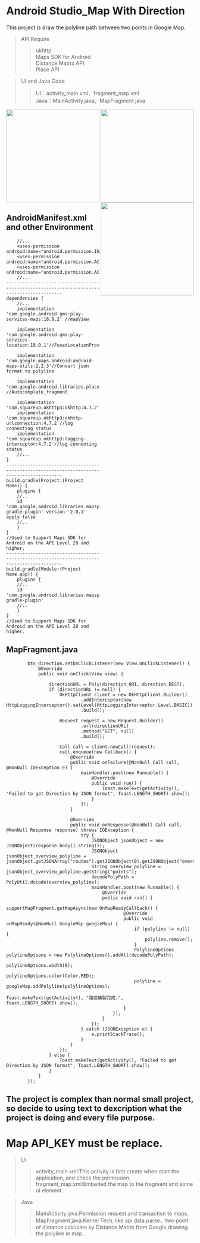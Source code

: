 # Android Studio_Map With Direction
This project is draw the polyline path between two points in Google Map. 

>API Require
>
>>okhttp  
>>Maps SDK for Android  
>>Distance Matrix API  
>>Place API  

>UI and Java Code  
>>UI：activity_main.xml、fragment_map.xml  
>>Java：MainActivity.java、MapFragment.java  

<p align="center">
  <img align="left" src="https://user-images.githubusercontent.com/41913354/175551626-ed83a2a3-4da6-4c1a-a25e-f388ba2eb8e4.png" width="250"/>
  <img align="center" src="https://user-images.githubusercontent.com/41913354/175551789-6ad2dff6-6b2a-4fcc-9760-80df43579227.png" width="250"/>
  <img align="right" src="https://user-images.githubusercontent.com/41913354/175552041-20c1d4b0-3f70-4069-a01f-9adc0531da47.png" width="250"/>
</p>

## AndroidManifest.xml and other Environment
```
    //...
    <uses-permission android:name="android.permission.INTERNET"/>
    <uses-permission android:name="android.permission.ACCESS_COARSE_LOCATION"/>
    <uses-permission android:name="android.permission.ACCESS_FINE_LOCATION"/>
    //...
-------------------------------------------------------------------------------------------
dependencies {
    //...
    implementation 'com.google.android.gms:play-services-maps:18.0.2' //mapView
    
    implementation 'com.google.android.gms:play-services-location:19.0.1'//FusedLocationProviderClient
    
    implementation 'com.google.maps.android:android-maps-utils:2.2.3'//Convert json format to polyline
    
    implementation 'com.google.android.libraries.places:places:2.5.0' //Autocomplete_fragment
    
    implementation 'com.squareup.okhttp3:okhttp:4.7.2'//okhttp
    implementation 'com.squareup.okhttp3:okhttp-urlconnection:4.7.2'//log connenting status
    implementation 'com.squareup.okhttp3:logging-interceptor:4.7.2'//log connenting status
    //...
}  
-------------------------------------------------------------------------------------------
build.gradle(Project:(Project Name)) {
    plugins {
    //..
    id 'com.google.android.libraries.mapsplatform.secrets-gradle-plugin' version '2.0.1' apply false
    //..
    }
}
//Used to Support Maps SDK for Android on the API Level 28 and higher.
-------------------------------------------------------------------------------------------
build.gradle(Module:(Project Name.app)) {
    plugins {
    //..
    id 'com.google.android.libraries.mapsplatform.secrets-gradle-plugin'
    //..
    }
}
//Used to Support Maps SDK for Android on the API Level 28 and higher.
```

## MapFragment.java
```
        btn_direction.setOnClickListener(new View.OnClickListener() {
            @Override
            public void onClick(View view) {
                
                directionURL = Poly(direction_ORI, direction_DEST);
                if (directionURL != null) {
                    OkHttpClient client = new OkHttpClient.Builder()
                            .addInterceptor(new HttpLoggingInterceptor().setLevel(HttpLoggingInterceptor.Level.BASIC))
                            .build();

                    Request request = new Request.Builder()
                            .url(directionURL)
                            .method("GET", null)
                            .build();

                    Call call = client.newCall(request);
                    call.enqueue(new Callback() {
                        @Override
                        public void onFailure(@NonNull Call call, @NonNull IOException e) {
                            mainHandler.post(new Runnable() {
                                @Override
                                public void run() {
                                    Toast.makeText(getActivity(), "Failed to get Direction by JSON format", Toast.LENGTH_SHORT).show();
                                }
                            });
                        }

                        @Override
                        public void onResponse(@NonNull Call call, @NonNull Response response) throws IOException {
                            try {
                                JSONObject jsonObject = new JSONObject(response.body().string());
                                JSONObject jsonObject_overview_polyline = jsonObject.getJSONArray("routes").getJSONObject(0).getJSONObject("overview_polyline");
                                String overview_polyline = jsonObject_overview_polyline.getString("points");
                                decodePolyPath = PolyUtil.decode(overview_polyline);
                                mainHandler.post(new Runnable() {
                                    @Override
                                    public void run() {
                                        supportMapFragment.getMapAsync(new OnMapReadyCallback() {
                                            @Override
                                            public void onMapReady(@NonNull GoogleMap googleMap) {
                                                if (polyline != null) {
                                                    polyline.remove();
                                                }
                                                PolylineOptions polylineOptions = new PolylineOptions().addAll(decodePolyPath);
                                                polylineOptions.width(8);
                                                polylineOptions.color(Color.RED);
                                                polyline = googleMap.addPolyline(polylineOptions);
                                                Toast.makeText(getActivity(), "路徑繪製完成.", Toast.LENGTH_SHORT).show();
                                            }
                                        });
                                    }
                                });
                            } catch (JSONException e) {
                                e.printStackTrace();
                            }
                        }
                    });
                } else {
                    Toast.makeText(getActivity(), "Failed to get Direction by JSON format", Toast.LENGTH_SHORT).show();
                }
            }
        });

```

## The project is complex than normal small project, so decide to using text to dexcription what the project is doing and every file purpose.
# Map API_KEY must be replace.
>UI
>>activity_main.xml:This activity is first create when start the application, and check the permission.  
>>fragment_map.xml:Embeded the map to the fragment and some ui element.  

>Java  
>>MainActivity.java:Permission request and transaction to maps.  
>>MapFragment.java:Kernel Tech, like api data parse、two point of distance calculate by Distance Matrix from Google,drawing the polyline in map...  

